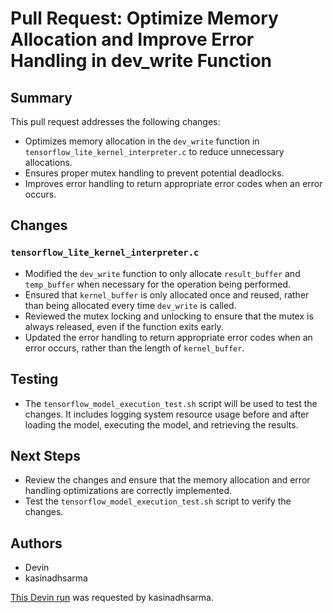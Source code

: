 # Pull Request: Optimize Memory Allocation and Improve Error Handling in dev_write Function

## Summary
This pull request addresses the following changes:
- Optimizes memory allocation in the `dev_write` function in `tensorflow_lite_kernel_interpreter.c` to reduce unnecessary allocations.
- Ensures proper mutex handling to prevent potential deadlocks.
- Improves error handling to return appropriate error codes when an error occurs.

## Changes
### `tensorflow_lite_kernel_interpreter.c`
- Modified the `dev_write` function to only allocate `result_buffer` and `temp_buffer` when necessary for the operation being performed.
- Ensured that `kernel_buffer` is only allocated once and reused, rather than being allocated every time `dev_write` is called.
- Reviewed the mutex locking and unlocking to ensure that the mutex is always released, even if the function exits early.
- Updated the error handling to return appropriate error codes when an error occurs, rather than the length of `kernel_buffer`.

## Testing
- The `tensorflow_model_execution_test.sh` script will be used to test the changes. It includes logging system resource usage before and after loading the model, executing the model, and retrieving the results.

## Next Steps
- Review the changes and ensure that the memory allocation and error handling optimizations are correctly implemented.
- Test the `tensorflow_model_execution_test.sh` script to verify the changes.

## Authors
- Devin
- kasinadhsarma

[This Devin run](https://preview.devin.ai/devin/9d7851473ca746abb70432615d437132) was requested by kasinadhsarma.
